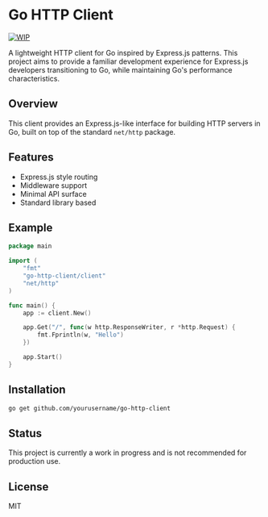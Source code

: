 # Go HTTP Client

[![WIP](https://img.shields.io/badge/status-WIP-yellow.svg)](https://github.com/yourusername/go-http-client)

A lightweight HTTP client for Go inspired by Express.js patterns. This project aims to provide a familiar development experience for Express.js developers transitioning to Go, while maintaining Go's performance characteristics.

## Overview

This client provides an Express.js-like interface for building HTTP servers in Go, built on top of the standard `net/http` package.

## Features

- Express.js style routing
- Middleware support
- Minimal API surface
- Standard library based

## Example

```go
package main

import (
    "fmt"
    "go-http-client/client"
    "net/http"
)

func main() {
    app := client.New()

    app.Get("/", func(w http.ResponseWriter, r *http.Request) {
        fmt.Fprintln(w, "Hello")
    })

    app.Start()
}
```

## Installation

```bash
go get github.com/yourusername/go-http-client
```

## Status

This project is currently a work in progress and is not recommended for production use.

## License

MIT 